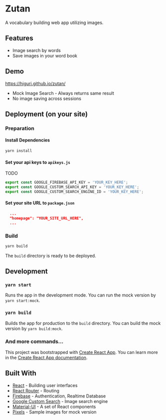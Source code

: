 # Zutan
A vocabulary building web app utilizing images.

## Features
* Image search by words
* Save images in your word book

## Demo
https://higuri.github.io/zutan/
* Mock Image Search - Always returns same result
* No image saving across sessions

## Deployment (on your site)
### Preparation
#### Install Dependencies
```sh
yarn install
```
#### Set your api keys to `apikeys.js`
TODO
```js
export const GOOGLE_FIREBASE_API_KEY = 'YOUR_KEY_HERE'; 
export const GOOGLE_CUSTOM_SEARCH_API_KEY = 'YOUR_KEY_HERE'; 
export const GOOGLE_CUSTOM_SEARCH_ENGINE_ID = 'YOUR_KEY_HERE';
```
#### Set your site URL to `package.json`
```json
  ...
  "homepage": "YOUR_SITE_URL_HERE",
  ...
```

### Build
```sh
yarn build
```
The `build` directory is ready to be deployed.

## Development
### `yarn start`
Runs the app in the development mode.
You can run the mock version by `yarn start:mock`.

### `yarn build`
Builds the app for production to the `build` directory.
You can build the mock version by `yarn build:mock`.

### And more commands...
This project was bootstrapped with [Create React App](https://github.com/facebook/create-react-app).
You can learn more in the [Create React App documentation](https://facebook.github.io/create-react-app/docs/getting-started).

## Built With
* [React][react-url] - Building user interfaces
* [React Router][rrouter-url] - Routing
* [Firebase][firebase-url] - Authentication, Realtime Database
* [Google Custom Search][cse-url] - Image search engine
* [Material-UI][mui-url] - A set of React components 
* [Pixels][pix-url] - Sample images for mock version

<!-- Markdown link -->
[react-url]: https://reactjs.org/
[rrouter-url]: https://github.com/ReactTraining/react-router
[firebase-url]: https://firebase.google.com/
[mui-url]: https://material-ui.com/
[cse-url]: https://developers.google.com/custom-search/
[pix-url]: https://www.pexels.com/
